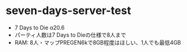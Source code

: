 # seven-days-server-test

- 7 Days to Die α20.6
- パーティ人数は7 Days to Dieの仕様で8人まで
- RAM: 8人・マップPREGEN6kで8GB程度はほしい、1人でも最低4GB
